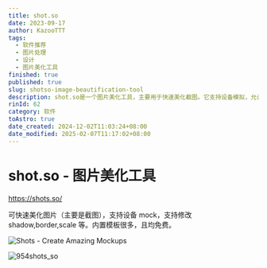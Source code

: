 ```yaml
---
title: shot.so
date: 2023-09-17
author: KazooTTT
tags:
  - 软件推荐
  - 图片处理
  - 设计
  - 图片美化工具
finished: true
published: true
slug: shotso-image-beautification-tool
description: shot.so是一个图片美化工具，主要用于快速美化截图。它支持设备模拟，允许用户修改阴影、边框、比例等属性。该工具内置了大量免费模板，方便用户快速创建精美的图片效果。
rinId: 62
category: 软件
toAstro: true
date_created: 2024-12-02T11:03:24+08:00
date_modified: 2025-02-07T11:17:02+08:00
---
```


# shot.so - 图片美化工具

<https://shots.so/>

可快速美化图片（主要是截图），支持设备 mock，支持修改 shadow,border,scale 等。内置模板很多，且均免费。

![Shots - Create Amazing Mockups](https://pictures.kazoottt.top/2024/10/20241017-766f28bad432778d346657bc238dfb73.png)

![954shots_so](https://pictures.kazoottt.top/2024/10/20241017-d72ee84203b24856d4dac28d1427c368.png)
